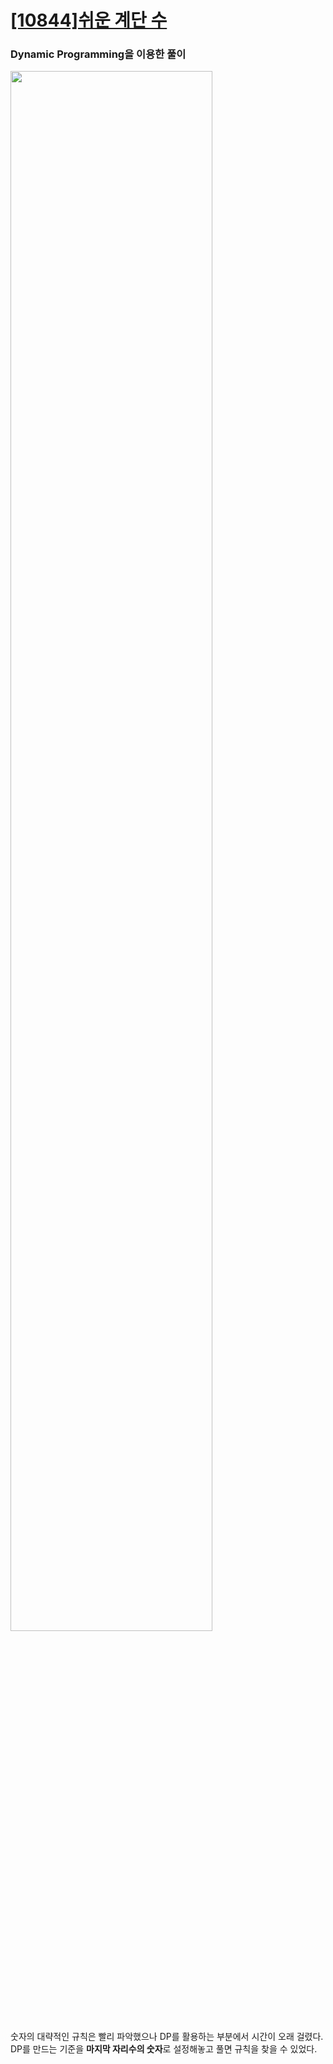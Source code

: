 
# [[10844]쉬운 계단 수](https://www.acmicpc.net/problem/10844)

### Dynamic Programming을 이용한 풀이

<image src="https://lh4.googleusercontent.com/Jh61u-B2J17bfApQk8EB8trTgi1xUDXQ4NWR8o1zvKuNRmdn56bck-ToruBhE4DFD8BVbQxfyTmTBqBqyXdaUyfUyOuyjs8mnzlEu3KB4FdWFNcUbZteGvn_ctqfN5lmrfvh_ZH6" width="80%">

숫자의 대략적인 규칙은 빨리 파악했으나 DP를 활용하는 부분에서 시간이 오래 걸렸다.
DP를 만드는 기준을 **마지막 자리수의 숫자**로 설정해놓고 풀면 규칙을 찾을 수 있었다.
